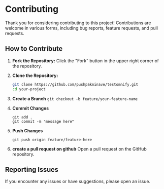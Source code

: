 # Contributing

Thank you for considering contributing to this project! Contributions are welcome in various forms, including bug reports, feature requests, and pull requests.

## How to Contribute

1. **Fork the Repository:**
   Click the "Fork" button in the upper right corner of the repository.

2. **Clone the Repository:**
   ```bash
   git clone https://github.com/pushpakninave/testomnify.git
   cd your-project
   ```

3. **Create a Branch**
   `git checkout -b feature/your-feature-name`
4. **Commit Changes**
   ```
   git add .
   git commit -m "message here"
   ```
5. **Push Changes**
    ```
    git push origin feature/feature-here
    ```

6. **create a pull request on github**
    Open a pull request on the GitHub repository.

## Reporting Issues
If you encounter any issues or have suggestions, please open an issue.
